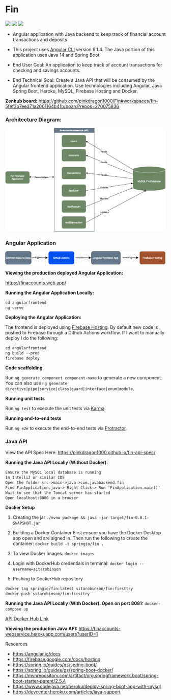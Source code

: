 # Fin

![](https://github.com/pinkdragon1000/Fin/actions/workflows/node.js.yml/badge.svg)
![](https://github.com/pinkdragon1000/Fin/actions/workflows/java.yml/badge.svg)
![](http://online.swagger.io/validator?url=https%3A%2F%2Fpinkdragon1000.github.io%2Ffin-api-spec%2Fswagger.yaml)

- Angular application with Java backend to keep track of financial account transactions and deposits
- This project uses [Angular CLI](https://github.com/angular/angular-cli) version 9.1.4. The Java portion of this application uses Java 14 and Spring Boot.

- End User Goal: An application to keep track of account transactions for checking and savings accounts.
- End Technical Goal: Create a Java API that will be consumed by the Angular frontend application. Use technologies including Angular, Java Spring Boot, Heroku, MySQL, Firebase Hosting and Docker.

**Zenhub board:** https://github.com/pinkdragon1000/Fin#workspaces/fin-5fef3b7ee371a2001164b41b/board?repos=270075836

### Architecture Diagram:

![](https://github.com/pinkdragon1000/Fin/blob/master/architectureDiagram.drawio.png)

### Angular Application

![](https://github.com/pinkdragon1000/Fin/blob/master/angularBuildDeployDiagram.drawio.png)

<b>Viewing the production deployed Angular Application:</b>

https://finaccounts.web.app/

<b>Running the Angular Application Locally:</b>

```
cd angularfrontend
ng serve
```

<b>Deploying the Angular Application:</b>

The frontend is deployed using [Firebase Hosting](https://firebase.google.com/). By default new code is pushed to Firebase through a Github Actions workflow. If I want to manually deploy I do the following:

```
cd angularfrontend
ng build --prod
firebase deploy
```

<b> Code scaffolding </b>

Run `ng generate component component-name` to generate a new component. You can also use `ng generate directive|pipe|service|class|guard|interface|enum|module`.

<b> Running unit tests </b>

Run `ng test` to execute the unit tests via [Karma](https://karma-runner.github.io).

<b> Running end-to-end tests </b>

Run `ng e2e` to execute the end-to-end tests via [Protractor](http://www.protractortest.org/).

### Java API

View the API Spec Here: https://pinkdragon1000.github.io/fin-api-spec/

<b>Running the Java API Locally (Without Docker):</b>

```
Ensure the MySQL local database is running
In IntelliJ or similar IDE
Open the folder src->main->java->com.javabackend.fin
Find FinApplication.java-> Right Click-> Run 'FinApplication.main()'
Wait to see that the Tomcat server has started
Open localhost:8080 in a browser
```

<b>Docker Setup</b>

1. Creating the jar
   `./mvnw package && java -jar target/fin-0.0.1-SNAPSHOT.jar`

2. Building a Docker Container
   First ensure you have the Docker Desktop app open and are signed in. Then run the following to create the container:
   `docker build -t springio/fin .`

3. To view Docker Images: `docker images`

4. Login with DockerHub credentials in terminal:
   `docker login --username=sitarobinson`

5. Pushing to DockerHub repository

```
docker tag springio/fin:latest sitarobinson/fin:firsttry
docker push sitarobinson/fin:firsttry
```

<b>Running the Java API Locally (With Docker). Open on port 8081:</b>
`docker-compose up`

[API Docker Hub Link](https://hub.docker.com/repository/docker/sitarobinson/fin)

<b>Viewing the production Java API:</b>
https://finaccounts-webservice.herokuapp.com/users?userID=1

Resources

- https://angular.io/docs
- https://firebase.google.com/docs/hosting
- https://spring.io/guides/gs/spring-boot/
- https://spring.io/guides/gs/spring-boot-docker/
- https://mvnrepository.com/artifact/org.springframework.boot/spring-boot-starter-parent/2.5.4
- https://www.codejava.net/heroku/deploy-spring-boot-app-with-mysql
- https://devcenter.heroku.com/articles/java-support
